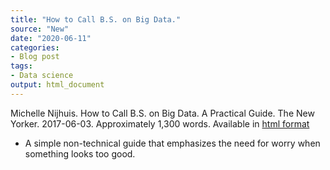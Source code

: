 ```yaml
---
title: "How to Call B.S. on Big Data."
source: "New"
date: "2020-06-11"
categories:
- Blog post
tags:
- Data science
output: html_document
---
```


Michelle Nijhuis. How to Call B.S. on Big Data. A Practical Guide. The New Yorker. 2017-06-03. Approximately 1,300 words. Available in [html format][nij1]

[nij1]: https://www.newyorker.com/tech/annals-of-technology/how-to-call-bullshit-on-big-data-a-practical-guide

<!---More--->

+ A simple non-technical guide that emphasizes the need for worry when something looks too good.

